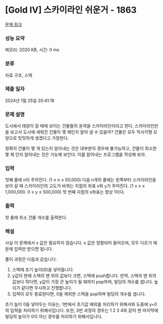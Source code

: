 # [Gold IV] 스카이라인 쉬운거 - 1863 

[문제 링크](https://www.acmicpc.net/problem/1863) 

### 성능 요약

메모리: 2020 KB, 시간: 0 ms

### 분류

자료 구조, 스택

### 제출 일자

2024년 1월 25일 20:41:18

### 문제 설명

<p>도시에서 태양이 질 때에 보이는 건물들의 윤곽을 스카이라인이라고 한다. 스카이라인만을 보고서 도시에 세워진 건물이 몇 채인지 알아 낼 수 있을까? 건물은 모두 직사각형 모양으로 밋밋하게 생겼다고 가정한다.</p>

<p>정확히 건물이 몇 개 있는지 알아내는 것은 대부분의 경우에 불가능하고, 건물이 최소한 몇 채 인지 알아내는 것은 가능해 보인다. 이를 알아내는 프로그램을 작성해 보자.</p>

### 입력 

 <p>첫째 줄에 n이 주어진다. (1 ≤ n ≤ 50,000) 다음 n개의 줄에는 왼쪽부터 스카이라인을 보아 갈 때 스카이라인의 고도가 바뀌는 지점의 좌표 x와 y가 주어진다. (1 ≤ x ≤ 1,000,000. 0 ≤ y ≤ 500,000) 첫 번째 지점의 x좌표는 항상 1이다.</p>


### 출력 

 <p>첫 줄에 최소 건물 개수를 출력한다.</p>

### 해설
<p>
사실 이 문제에서 x 값은 필요하지 않습니다. x 값은 정렬되어 들어오며, 모두 다르기 때문에 입력만 받으면 됩니다.

풀이 과정은 다음과 같습니다.

1. 스택에 초기 높이(0)을 넣어둡니다.
2. y값이 현재 스택의 맨 위의 값보다 크면, 스택에 push합니다.
   만약, 스택의 맨 위의 값보다 작다면, y값이 가장 큰 높이가 될 때까지 pop하며, 빌딩의 개수를 셉니다.
   높이가 같다면 무시하고 진행합니다.
3. 입력이 모두 종료된다면, 0을 제외한 스택을 pop하며 빌딩의 개수를 셉니다.

초기 높이 0을 넣어두는 이유는, 1번에서 초기값 예외를 처리하기 위해서와 도중에 y=0의 입력을 처리하기 위해서입니다.
또한, 3번 과정의 경우는 1 2 3 4와 같이 맨 마지막에 빌딩의 높이가 0이 아닌 경우를 처리하기 위해서입니다.

</p>
